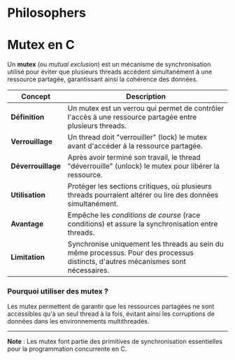 # Philosophers


# Mutex en C

Un **mutex** (ou *mutual exclusion*) est un mécanisme de synchronisation utilisé pour éviter que plusieurs threads accèdent simultanément à une ressource partagée, garantissant ainsi la cohérence des données.

| Concept         | Description                                                                                  |
|-----------------|----------------------------------------------------------------------------------------------|
| **Définition**   | Un mutex est un verrou qui permet de contrôler l'accès à une ressource partagée entre plusieurs threads. |
| **Verrouillage** | Un thread doit "verrouiller" (lock) le mutex avant d'accéder à la ressource partagée.         |
| **Déverrouillage** | Après avoir terminé son travail, le thread "déverrouille" (unlock) le mutex pour libérer la ressource. |
| **Utilisation**  | Protéger les sections critiques, où plusieurs threads pourraient altérer ou lire des données simultanément. |
| **Avantage**     | Empêche les *conditions de course* (race conditions) et assure la synchronisation entre threads. |
| **Limitation**   | Synchronise uniquement les threads au sein du même processus. Pour des processus distincts, d'autres mécanismes sont nécessaires. |

### Pourquoi utiliser des mutex ?
Les mutex permettent de garantir que les ressources partagées ne sont accessibles qu'à un seul thread à la fois, évitant ainsi les corruptions de données dans les environnements multithreadés.

---

**Note** : Les mutex font partie des primitives de synchronisation essentielles pour la programmation concurrente en C.
